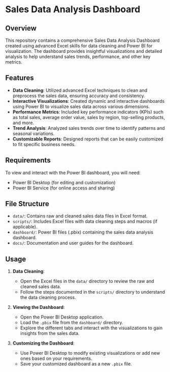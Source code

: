 # Sales Data Analysis Dashboard

## Overview

This repository contains a comprehensive Sales Data Analysis Dashboard created using advanced Excel skills for data cleaning and Power BI for visualization. The dashboard provides insightful visualizations and detailed analysis to help understand sales trends, performance, and other key metrics.

## Features

- **Data Cleaning**: Utilized advanced Excel techniques to clean and preprocess the sales data, ensuring accuracy and consistency.
- **Interactive Visualizations**: Created dynamic and interactive dashboards using Power BI to visualize sales data across various dimensions.
- **Performance Metrics**: Included key performance indicators (KPIs) such as total sales, average order value, sales by region, top-selling products, and more.
- **Trend Analysis**: Analyzed sales trends over time to identify patterns and seasonal variations.
- **Customizable Reports**: Designed reports that can be easily customized to fit specific business needs.

## Requirements

To view and interact with the Power BI dashboard, you will need:
- Power BI Desktop (for editing and customization)
- Power BI Service (for online access and sharing)

## File Structure

- `data/`: Contains raw and cleaned sales data files in Excel format.
- `scripts/`: Includes Excel files with data cleaning steps and macros (if applicable).
- `dashboard/`: Power BI files (.pbix) containing the sales data analysis dashboard.
- `docs/`: Documentation and user guides for the dashboard.

## Usage

1. **Data Cleaning**:
    - Open the Excel files in the `data/` directory to review the raw and cleaned sales data.
    - Follow the steps documented in the `scripts/` directory to understand the data cleaning process.

2. **Viewing the Dashboard**:
    - Open the Power BI Desktop application.
    - Load the `.pbix` file from the `dashboard/` directory.
    - Explore the different tabs and interact with the visualizations to gain insights from the sales data.

3. **Customizing the Dashboard**:
    - Use Power BI Desktop to modify existing visualizations or add new ones based on your requirements.
    - Save your customized dashboard as a new `.pbix` file.
